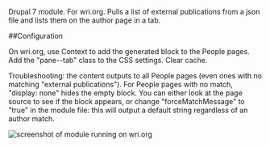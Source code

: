 Drupal 7 module. For wri.org. Pulls a list of external publications from a json file and lists them on the author page in a tab.

##Configuration

On wri.org, use Context to add the generated block to the People pages. Add the "pane--tab" class to the CSS settings. Clear cache.

Troubleshooting: the content outputs to all People pages (even ones with no matching "external publications"). For People pages with no match, "display: none" hides the empty block. You can either look at the page source to see if the block appears, or change "forceMatchMessage" to "true" in the module file: this will output a default string regardless of an author match. 

![screenshot of module running on wri.org](module-wri_external_pub_list/Screenshot_from_2018-02-23_16-26-24.png)

